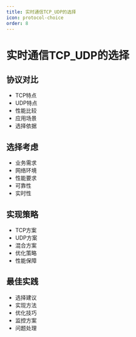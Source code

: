 ```yaml
---
title: 实时通信TCP_UDP的选择
icon: protocol-choice
order: 8
---
```


# 实时通信TCP_UDP的选择

## 协议对比
- TCP特点
- UDP特点
- 性能比较
- 应用场景
- 选择依据

## 选择考虑
- 业务需求
- 网络环境
- 性能要求
- 可靠性
- 实时性

## 实现策略
- TCP方案
- UDP方案
- 混合方案
- 优化策略
- 性能保障

## 最佳实践
- 选择建议
- 实现方法
- 优化技巧
- 监控方案
- 问题处理
